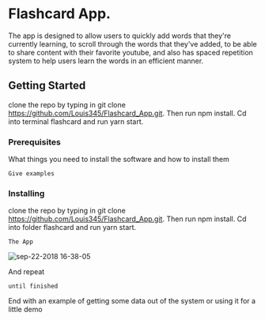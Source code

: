 # Flashcard App.

The app is designed to allow users to quickly add words that they're currently learning, to scroll through the words that they've added, to be able to share content with their favorite youtube, and also has spaced repetition system to help users learn the words in an efficient manner. 

## Getting Started

clone the repo by typing in git clone https://github.com/Louis345/Flashcard_App.git.
Then run npm install.
Cd into terminal flashcard and run yarn start.

### Prerequisites

What things you need to install the software and how to install them

```
Give examples
```

### Installing


clone the repo by typing in git clone https://github.com/Louis345/Flashcard_App.git.
Then run npm install.
Cd into folder flashcard and run yarn start.


```
The App
```
![sep-22-2018 16-38-05](https://user-images.githubusercontent.com/5923270/45921551-ea8f7c80-be85-11e8-857e-a31d9b9b3cbf.gif)

And repeat

```
until finished
```

End with an example of getting some data out of the system or using it for a little demo


